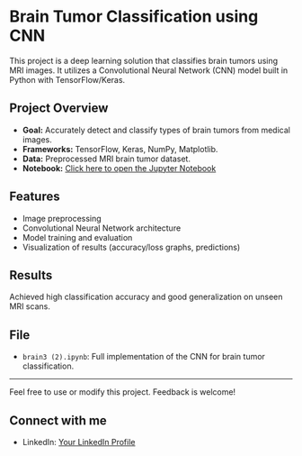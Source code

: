 #  Brain Tumor Classification using CNN

This project is a deep learning solution that classifies brain tumors using MRI images. It utilizes a Convolutional Neural Network (CNN) model built in Python with TensorFlow/Keras.

##  Project Overview

- **Goal:** Accurately detect and classify types of brain tumors from medical images.
- **Frameworks:** TensorFlow, Keras, NumPy, Matplotlib.
- **Data:** Preprocessed MRI brain tumor dataset.
- **Notebook:** [Click here to open the Jupyter Notebook](brain3%20(2).ipynb)

##  Features

- Image preprocessing
- Convolutional Neural Network architecture
- Model training and evaluation
- Visualization of results (accuracy/loss graphs, predictions)

##  Results

Achieved high classification accuracy and good generalization on unseen MRI scans.

##  File

- `brain3 (2).ipynb`: Full implementation of the CNN for brain tumor classification.

---

Feel free to use or modify this project. Feedback is welcome!

##  Connect with me
- LinkedIn: [Your LinkedIn Profile](https://www.linkedin.com/in/your-profile)

